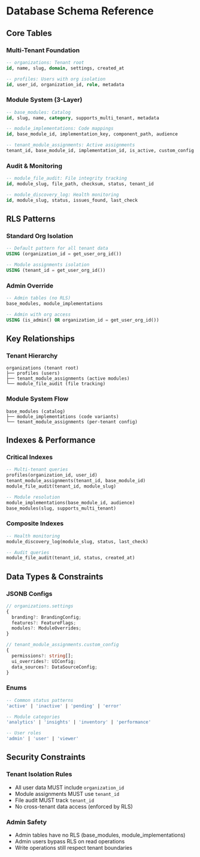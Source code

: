 # Database Schema Reference

## Core Tables

### **Multi-Tenant Foundation**
```sql
-- organizations: Tenant root
id, name, slug, domain, settings, created_at

-- profiles: Users with org isolation  
id, user_id, organization_id, role, metadata
```

### **Module System (3-Layer)**
```sql
-- base_modules: Catalog
id, slug, name, category, supports_multi_tenant, metadata

-- module_implementations: Code mappings
id, base_module_id, implementation_key, component_path, audience

-- tenant_module_assignments: Active assignments  
tenant_id, base_module_id, implementation_id, is_active, custom_config
```

### **Audit & Monitoring**
```sql
-- module_file_audit: File integrity tracking
id, module_slug, file_path, checksum, status, tenant_id

-- module_discovery_log: Health monitoring
id, module_slug, status, issues_found, last_check
```

## RLS Patterns

### **Standard Org Isolation**
```sql
-- Default pattern for all tenant data
USING (organization_id = get_user_org_id())

-- Module assignments isolation
USING (tenant_id = get_user_org_id())
```

### **Admin Override** 
```sql
-- Admin tables (no RLS)
base_modules, module_implementations

-- Admin with org access
USING (is_admin() OR organization_id = get_user_org_id())
```

## Key Relationships

### **Tenant Hierarchy**
```
organizations (tenant root)
├── profiles (users)
├── tenant_module_assignments (active modules)
└── module_file_audit (file tracking)
```

### **Module System Flow**
```
base_modules (catalog)
├── module_implementations (code variants)
└── tenant_module_assignments (per-tenant config)
```

## Indexes & Performance

### **Critical Indexes**
```sql
-- Multi-tenant queries
profiles(organization_id, user_id)
tenant_module_assignments(tenant_id, base_module_id)
module_file_audit(tenant_id, module_slug)

-- Module resolution
module_implementations(base_module_id, audience)
base_modules(slug, supports_multi_tenant)
```

### **Composite Indexes**
```sql
-- Health monitoring
module_discovery_log(module_slug, status, last_check)

-- Audit queries  
module_file_audit(tenant_id, status, created_at)
```

## Data Types & Constraints

### **JSONB Configs**
```typescript
// organizations.settings
{
  branding?: BrandingConfig;
  features?: FeatureFlags;
  modules?: ModuleOverrides;
}

// tenant_module_assignments.custom_config  
{
  permissions?: string[];
  ui_overrides?: UIConfig;
  data_sources?: DataSourceConfig;
}
```

### **Enums**
```sql
-- Common status patterns
'active' | 'inactive' | 'pending' | 'error'

-- Module categories
'analytics' | 'insights' | 'inventory' | 'performance'

-- User roles  
'admin' | 'user' | 'viewer'
```

## Security Constraints

### **Tenant Isolation Rules**
- All user data MUST include `organization_id`
- Module assignments MUST use `tenant_id` 
- File audit MUST track `tenant_id`
- No cross-tenant data access (enforced by RLS)

### **Admin Safety**
- Admin tables have no RLS (base_modules, module_implementations)
- Admin users bypass RLS on read operations
- Write operations still respect tenant boundaries